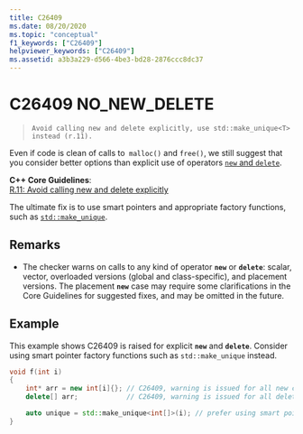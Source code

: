 ```yaml
---
title: C26409
ms.date: 08/20/2020
ms.topic: "conceptual"
f1_keywords: ["C26409"]
helpviewer_keywords: ["C26409"]
ms.assetid: a3b3a229-d566-4be3-bd28-2876ccc8dc37
---
```

# C26409 NO_NEW_DELETE

> `Avoid calling new and delete explicitly, use std::make_unique<T> instead (r.11).`

Even if code is clean of calls to` malloc()` and `free()`, we still suggest that you consider better options than explicit use of operators [`new` and `delete`](/cpp/cpp/new-and-delete-operators).

**C++ Core Guidelines**:\
[R.11: Avoid calling new and delete explicitly](https://isocpp.github.io/CppCoreGuidelines/CppCoreGuidelines#r11-avoid-calling-new-and-delete-explicitly)

The ultimate fix is to use smart pointers and appropriate factory functions, such as [`std::make_unique`](/cpp/standard-library/memory-functions#make_unique).

## Remarks

- The checker warns on calls to any kind of operator **`new`** or **`delete`**: scalar, vector, overloaded versions (global and class-specific), and placement versions. The placement **`new`** case may require some clarifications in the Core Guidelines for suggested fixes, and may be omitted in the future.

## Example

This example shows C26409 is raised for explicit **`new`** and **`delete`**. Consider using smart pointer factory functions such as `std::make_unique` instead.

```cpp
void f(int i)
{
    int* arr = new int[i]{}; // C26409, warning is issued for all new calls
    delete[] arr;            // C26409, warning is issued for all delete calls

    auto unique = std::make_unique<int[]>(i); // prefer using smart pointers over new and delete
} 
```
